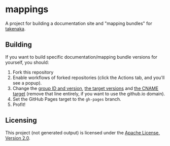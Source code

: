 # mappings

A project for building a documentation site and "mapping bundles" for [takenaka](https://github.com/zlataovce/takenaka).

## Building

If you want to build specific documentation/mapping bundle versions for yourself, you should:

1. Fork this repository
2. Enable workflows of forked repositories (click the Actions tab, and you'll see a popup).
3. Change the [group ID and version](https://github.com/zlataovce/mappings/blob/master/build.gradle.kts#L37), [the target versions](https://github.com/zlataovce/mappings/blob/master/build.gradle.kts#L97) and [the CNAME target](https://github.com/zlataovce/mappings/blob/master/build.gradle.kts#L222) (remove that line entirely, if you want to use the github.io domain).
4. Set the GitHub Pages target to the `gh-pages` branch.
5. Profit!

## Licensing

This project (not generated output) is licensed under the [Apache License, Version 2.0](https://github.com/zlataovce/mappings/blob/master/LICENSE).